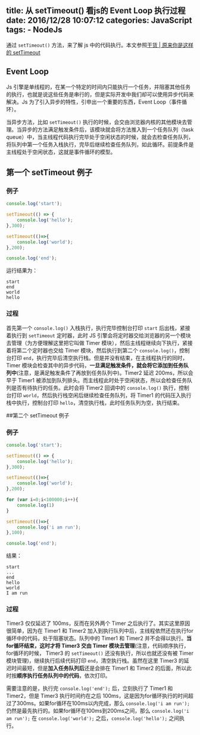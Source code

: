 title: 从 setTimeout() 看js的 Event Loop 执行过程 
date: 2016/12/28 10:07:12 
categories: JavaScript
tags:
	- NodeJs
---

通过 `setTimeout()` 方法，来了解 js 中的代码执行。本文参照[干货 | 原来你是这样的 setTimeout](https://mp.weixin.qq.com/s?__biz=MzI1MTE2NTE1Ng==&mid=2649515867&idx=1&sn=971a3e41da08ddf2da200d9d07af0fb0&chksm=f1efe7d0c6986ec688a746ece15f52c8df78bca37ca2609e75199f5c3fbbabd3fbcc00179885&scene=0&key=564c3e9811aee0abcc036cb111e6e7bdbe3938a8756b5bf3b98a1696b2f16c1e6e3a1b4af159d1ae1dd3e71ee5fae4e0b6655bd9f37cc81efb1174bf3ef39b43f874bc6a0482348422cc5245dfae917f&ascene=0&uin=MzIxNTY1NTU%3D&devicetype=iMac+MacBookPro11%2C1+OSX+OSX+10.12.1+build(16B2555))

<!--more-->

## Event Loop
Js 引擎是单线程的，在某一个特定的时间内只能执行一个任务，并阻塞其他任务的执行，也就是说这些任务是串行的，但是实际开发中我们却可以使用异步代码来解决。Js 为了引入异步的特性，引申出一个重要的东西，Event Loop（事件循环）。

当异步方法，比如 `setTimeout()` 执行的时候，会交由浏览器内核的其他模块去管理。当异步的方法满足触发条件后，该模块就会将方法推入到一个任务队列（task queue）中，当主线程代码执行完毕处于空闲状态的时候，就会去检查任务队列，将队列中第一个任务入栈执行，完毕后继续检查任务队列，如此循环。前提条件是主线程处于空闲状态，这就是事件循环的模型。

## 第一个 setTimeout 例子
### 例子
```javascript
console.log('start');

setTimeout(() => {
    console.log('hello');
},300);

setTimeout(()=>{
    console.log('world');
},200);

console.log('end');
```

运行结果为：
```
start
end
world
hello
```

### 过程
首先第一个 `console.log()` 入栈执行，执行完毕控制台打印 `start` 后出栈，紧接着执行到 `setTimeout` 定时器，此时 JS 引擎会将定时器交给浏览器的另一个模块去管理（为方便理解这里把它叫做 Timer 模块），然后主线程继续向下执行，紧接着将第二个定时器也交给 Timer 模块，然后执行到第二个 `console.log()`，控制台打印 `end`，执行完毕后清空执行栈。但是并没有结束，在主线程执行的同时，Timer 模块会检查其中的异步代码，**一旦满足触发条件，就会将它添加到任务队列中**(注意，是满足触发条件了再放到任务队列中)。Timer2 延迟 200ms，所以会早于 Timer1 被添加到队列排头。而主线程此时处于空闲状态，所以会检查任务队列是否有待执行的任务。此时会将 Timer2 回调中的 `console.log()` 执行，控制台打印 `world`，然后执行栈空闲后继续检查任务队列，将 Timer1 的代码压入执行栈中执行，控制台打印 `hello`，清空执行栈，此时任务队列为空，执行结束。

##第二个 setTimeout 例子
### 例子
```javascript
console.log('start');

setTimeout(() => {
    console.log('hello');
},300);

setTimeout(()=>{
    console.log('world');
},200);

for (var i=0;i<100000;i++){
    console.log(1)
}

setTimeout(()=>{
    console.log('i am run');
},100);

console.log('end');
```

结果：
```
start
...
end
hello
world
I am run
```

### 过程
Timer3 仅仅延迟了 100ms，反而在另外两个 Timer 之后执行了。其实这里原因很简单，因为在 Timer1 和 Timer2 加入到执行队列中后，主线程依然还在执行for循环中的代码，处于阻塞状态。队列中的 Timer1 和 Timer2 并不会得以执行。**当for循环结束，这时才将 Timer3 交由 Timer 模块去管理**(注意，代码顺序执行，for循环的时候， Timer3 的 `setTimeout()` 还没有执行，所以也就还没有被 Timer 模块管理)，继续执行后续代码打印 `end`，清空执行栈。虽然在这里 Timer3 的延迟时间最短，但是**加入任务队列后**还是会排在 Timer1 和 Timer2 的后面，所以此时按**顺序执行任务队列中的代码**，依次打印。

需要注意的是，执行完 `console.log('end');` 后，立刻执行了 Timer1 和 Timer2，但是 Timer3 执行时间约在之后 100ms，这是因为for循环执行的时间超过了300ms。如果for循环在100ms以内完成，那么 `console.log('i am run');` 仍然是最先执行的。如果for循环在100ms到200ms之间，那么 `console.log('i am run');` 在 `console.log('world');` 之后，`console.log('hello');` 之间执行。
